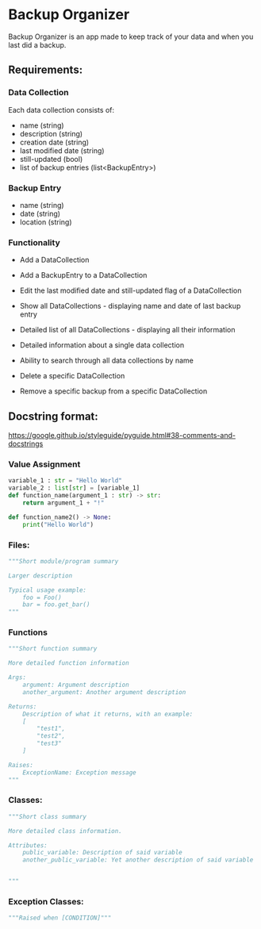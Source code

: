 # Backup Organizer
Backup Organizer is an app made to keep track of your data and when you last did a backup.

## Requirements: 
### Data Collection
Each data collection consists of:
* name (string)
* description (string)
* creation date (string)
* last modified date (string)
* still-updated (bool)
* list of backup entries (list\<BackupEntry\>)

### Backup Entry
* name (string)
* date (string)
* location (string)

### Functionality
* Add a DataCollection
* Add a BackupEntry to a DataCollection
* Edit the last modified date and still-updated flag of a DataCollection

* Show all DataCollections - displaying name and date of last backup entry
* Detailed list of all DataCollections - displaying all their information
* Detailed information about a single data collection
* Ability to search through all data collections by name

* Delete a specific DataCollection
* Remove a specific backup from a specific DataCollection

## Docstring format:
https://google.github.io/styleguide/pyguide.html#38-comments-and-docstrings

### Value Assignment
```python
variable_1 : str = "Hello World"
variable_2 : list[str] = [variable_1]
def function_name(argument_1 : str) -> str:
    return argument_1 + "!"

def function_name2() -> None:
    print("Hello World")
```

### Files:
```python
"""Short module/program summary

Larger description

Typical usage example:
    foo = Foo()
    bar = foo.get_bar()
"""
```

### Functions
```python
"""Short function summary

More detailed function information

Args:
    argument: Argument description
    another_argument: Another argument description

Returns:
    Description of what it returns, with an example:
    [
        "test1",
        "test2",
        "test3"
    ]

Raises:
    ExceptionName: Exception message
"""
```

### Classes:
```python
"""Short class summary

More detailed class information.

Attributes:
    public_variable: Description of said variable
    another_public_variable: Yet another description of said variable


"""
```

### Exception Classes:
```python
"""Raised when [CONDITION]"""
```